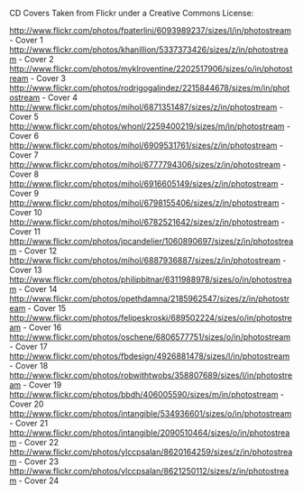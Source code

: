 CD Covers Taken from Flickr under a Creative Commons License:

http://www.flickr.com/photos/fpaterlini/6093989237/sizes/l/in/photostream - Cover 1
http://www.flickr.com/photos/khanillion/5337373426/sizes/z/in/photostream - Cover 2
http://www.flickr.com/photos/myklroventine/2202517906/sizes/o/in/photostream - Cover 3
http://www.flickr.com/photos/rodrigogalindez/2215844678/sizes/m/in/photostream - Cover 4
http://www.flickr.com/photos/mihol/6871351487/sizes/z/in/photostream - Cover 5
http://www.flickr.com/photos/whonl/2259400219/sizes/m/in/photostream - Cover 6
http://www.flickr.com/photos/mihol/6909531761/sizes/z/in/photostream - Cover 7
http://www.flickr.com/photos/mihol/6777794306/sizes/z/in/photostream - Cover 8
http://www.flickr.com/photos/mihol/6916605149/sizes/z/in/photostream - Cover 9
http://www.flickr.com/photos/mihol/6798155406/sizes/z/in/photostream - Cover 10
http://www.flickr.com/photos/mihol/6782521642/sizes/z/in/photostream - Cover 11
http://www.flickr.com/photos/jpcandelier/1060890697/sizes/z/in/photostream - Cover 12
http://www.flickr.com/photos/mihol/6887936887/sizes/z/in/photostream - Cover 13
http://www.flickr.com/photos/philipbitnar/6311988978/sizes/o/in/photostream - Cover 14
http://www.flickr.com/photos/opethdamna/2185962547/sizes/z/in/photostream - Cover 15
http://www.flickr.com/photos/felipeskroski/689502224/sizes/o/in/photostream - Cover 16
http://www.flickr.com/photos/oschene/6806577751/sizes/o/in/photostream - Cover 17
http://www.flickr.com/photos/fbdesign/4926881478/sizes/l/in/photostream - Cover 18
http://www.flickr.com/photos/robwithtwobs/358807689/sizes/l/in/photostream - Cover 19
http://www.flickr.com/photos/bbdh/406005590/sizes/m/in/photostream - Cover 20
http://www.flickr.com/photos/intangible/534936601/sizes/o/in/photostream - Cover 21
http://www.flickr.com/photos/intangible/2090510464/sizes/o/in/photostream - Cover 22
http://www.flickr.com/photos/ylccpsalan/8620164259/sizes/z/in/photostream - Cover 23
http://www.flickr.com/photos/ylccpsalan/8621250112/sizes/z/in/photostream - Cover 24